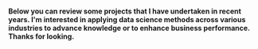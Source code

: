 #### Below you can review some projects that I have undertaken in recent years. I'm interested in applying data science methods across various industries to advance knowledge or to enhance business performance. Thanks for looking. 

